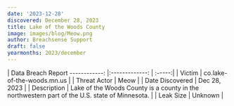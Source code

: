 ```yaml
---
date: '2023-12-28'
discovered: December 28, 2023
title: Lake of the Woods County
image: images/blog/Meow.png
author: Breachsense Support
draft: false
yearmonths: 2023/december
---
```



| Data Breach Report
------------:     |:-------------:    | :-----:|
| Victim      | co.lake-of-the-woods.mn.us      | 
| Threat Actor      | Meow      | 
| Date Discovered      | Dec 28, 2023      | 
| Description      | Lake of the Woods County is a county in the northwestern part of the U.S. state of Minnesota.      | 
| Leak Size      | Unknown      | 

